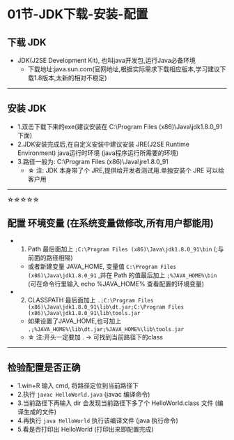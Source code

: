 # 01节-JDK下载-安装-配置

## 下载 **JDK**

- JDK(J2SE Development Kit), 也叫java开发包,运行Java必备环境
  - 下载地址:java.sun.com(官网地址,根据实际需求下载相应版本,学习建议下载1.8版本,太新的相对不稳定)

---

## 安装 **JDK**

- 1.双击下载下来的exe(建议安装在 C:\Program Files (x86)\Java\jdk1.8.0_91 下面)
- 2.JDK安装完成后,在自定义安装中建议安装 JRE(J2SE Runtime Environment) java运行时环境 (java程序运行所需要的环境)
- 3.路径一般为: C:\Program Files (x86)\Java\jre1.8.0_91
  - ☆ 注: JDK 本身带了个 JRE,提供给开发者测试用.单独安装个 JRE 可以给客户用

---

☆☆☆☆☆ 
## 配置 **环境变量** (在系统变量做修改,所有用户都能用)

- 1. Path 最后面加上 `;C:\Program Files (x86)\Java\jdk1.8.0_91\bin` (;与前面的路径相隔)
  - 或者新建变量 JAVA_HOME, 变量值 `C:\Program Files (x86)\Java\jdk1.8.0_91` ,并在 Path 的值最后加上 `;%JAVA_HOME%\bin`  (可在命令行里输入 echo %JAVA_HOME% 查看配置的环境变量)
- 2. CLASSPATH 最后面加上  `.;C:\Program Files (x86)\Java\jdk1.8.0_91\lib\dt.jar;C:\Program Files (x86)\Java\jdk1.8.0_91\lib\tools.jar`
  - 如果设置了JAVA_HOME,也可加上  `.;%JAVA_HOME%\lib\dt.jar;%JAVA_HOME%\lib\tools.jar`
  - ☆ 注:开头一定要加 . → 可找到当前路径下的class

---

## 检验配置是否正确

- 1.win+R 输入 cmd, 将路径定位到当前路径下
- 2.执行 `javac HelloWorld.java` (javac 编译命令)
- 3.当前路径下再输入 dir 会发现当前路径下多了个 HelloWorld.class 文件 (编译生成的文件)
- 4.再执行 `java HelloWorld` 执行该编译文件 (java 执行命令)
- 5.看是否打印出 HelloWorld (打印出来即配置完成)
